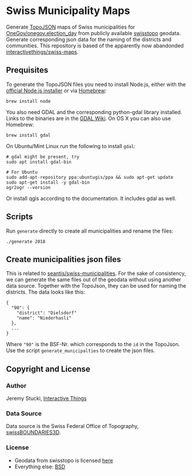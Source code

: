 # Swiss Municipality Maps

Generate [TopoJSON](https://github.com/mbostock/topojson) maps of Swiss municipalities
for [OneGov/onegov.election_day](https://github.com/OneGov/onegov.election_day)
from publicly available [swisstopo](https://www.swisstopo.admin.ch) geodata.
Generate corresponding json data for the naming of the districts and communities.
This repository is based of the apparently now abandonded [interactivethings/swiss-maps](https://github.com/interactivethings/swiss-maps).

## Prequisites

To generate the TopoJSON files you need to install Node.js, either with the 
[official Node.js installer](http://nodejs.org/) or via [Homebrew](http://mxcl.github.io/homebrew/):

    brew install node

You also need GDAL and the corresponding python-gdal library installed. 
Links to the binaries are in the [GDAL Wiki](http://trac.osgeo.org/gdal/wiki/DownloadingGdalBinaries). 
On OS X you can also use Homebrew:

    brew install gdal

On Ubuntu/Mint Linux run the following to install `gdal`:

    # gdal might be present, try
    sudo apt install gdal-bin
  
    # For Ubuntu
    sudo add-apt-repository ppa:ubuntugis/ppa && sudo apt-get update
    sudo apt-get install -y gdal-bin
    ogr2ogr --version

Or install qgis according to the documentation. It includes gdal as well.

## Scripts

Run `generate` directly to create all municipalities and rename the files:

    ./generate 2018

## Create municipalities json files

This is related to [seantis/swiss-municipalities](https://github.com/seantis/swiss-municipalities). 
For the sake of consistency, we can generate the same files out of the geodata 
without using another data source. Together with the TopoJson, they can be used
for naming the districts. The data looks like this:

```
{
  "90": {
    "district": "Dielsdorf"
    "name": "Niederhasli"
  },
  ...
}
```
Where `"90"` is the BSF-Nr. which corresponds to the `id` in the TopoJson.
Use the script `generate_municipalties` to create the json files.

## Copyright and License

### Author

Jeremy Stucki, [Interactive Things](http://interactivethings.com)

### Data Source

Data source is the Swiss Federal Office of Topography, [swissBOUNDARIES3D](https://shop.swisstopo.admin.ch/en/products/landscape/boundaries3D).

### License

* Geodata from swisstopo is licensed [here](https://www.swisstopo.admin.ch/de/home/meta/conditions.html)
* Everything else: [BSD](LICENSE)
